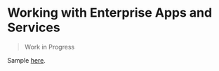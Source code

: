 # Working with Enterprise Apps and Services
> Work in Progress

Sample [here](/azure/enterprise-apps/assign-all-domain-users-to-application.ps1).

